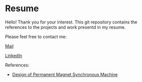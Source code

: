 # Resume

Hello! Thank you for your interest. 
This git repository contains the references to the projects and work presentd in my resume.

Please feel free to contact me:

[Mail](mailto:raghuram.shankar98@gmail.com)

[LinkedIn](https://www.linkedin.com/in/raghuramshankar)

References:
- [Design of Permanent Magnet Synchronous Machine](https://github.com/raghuramshankar/electrical-machines-design-and-analysis)
